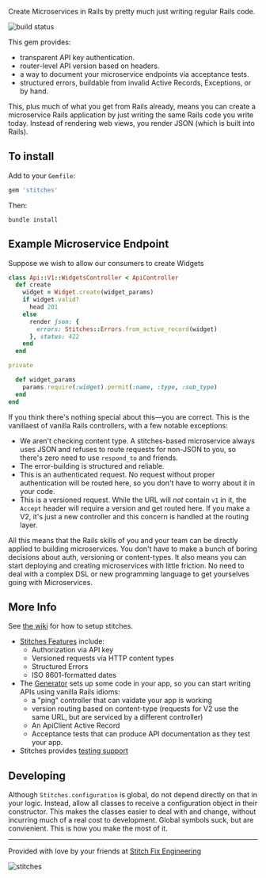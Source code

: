 Create Microservices in Rails by pretty much just writing regular Rails code.

![build status](https://travis-ci.org/stitchfix/stitches.svg?branch=master)

This gem provides:

* transparent API key authentication.
* router-level API version based on headers.
* a way to document your microservice endpoints via acceptance tests.
* structured errors, buildable from invalid Active Records, Exceptions, or by hand.

This, plus much of what you get from Rails already, means you can create a microservice Rails application by just writing the
same Rails code you write today.  Instead of rendering web views, you render JSON (which is built into Rails).

## To install

Add to your `Gemfile`:

```ruby
gem 'stitches'
```

Then:

```
bundle install
```

## Example Microservice Endpoint

Suppose we wish to allow our consumers to create Widgets

```ruby
class Api::V1::WidgetsController < ApiController
  def create
    widget = Widget.create(widget_params)
    if widget.valid?
      head 201
    else
      render json: { 
        errors: Stitches::Errors.from_active_record(widget) 
      }, status: 422
    end
  end

private

  def widget_params
    params.require(:widget).permit(:name, :type, :sub_type)
  end
end
```

If you think there's nothing special about this—you are correct.  This is the vanillaest of vanilla Rails controllers, with a few
notable exceptions:

* We aren't checking content type.  A stitches-based microservice always uses JSON and refuses to route requests for non-JSON to
you, so there's zero need to use `respond_to` and friends.
* The error-building is structured and reliable.
* This is an authenticated request.  No request without proper authentication will be routed here, so you don't have to worry
about it in your code.
* This is a versioned request.  While the URL will *not* contain `v1` in it, the `Accept` header will require a version and get
routed here.  If you make a V2, it's just a new controller and this concern is handled at the routing layer.

All this means that the Rails skills of you and your team can be directly applied to building microservices.  You don't have to
make a bunch of boring decisions about auth, versioning or content-types.  It also means you can start deploying and creating
microservices with little friction.  No need to deal with a complex DSL or new programming language to get yourselves going with
Microservices.

## More Info

See [the wiki](https://github.com/stitchfix/stitches/wiki/Setup) for how to setup stitches.

* [Stitches Features](https://github.com/stitchfix/stitches/wiki/Features-of-Stitches) include:
  - Authorization via API key
  - Versioned requests via HTTP content types
  - Structured Errors
  - ISO 8601-formatted dates
* The [Generator](https://github.com/stitchfix/stitches/wiki/Generator) sets up some code in your app, so you can start writing
APIs using vanilla Rails idioms:
  - a "ping" controller that can vaidate your app is working
  - version routing based on content-type (requests for V2 use the same URL, but are serviced by a different controller)
  - An ApiClient Active Record
  - Acceptance tests that can produce API documentation as they test your app.
* Stitches provides [testing support](https://github.com/stitchfix/stitches/wiki/Testing)


## Developing

Although `Stitches.configuration` is global, do not depend directly on that in your logic.  Instead, allow all classes to receive a configuration object in their constructor.  This makes the classes easier to deal with and change, without incurring much of a real cost to development.  Global symbols suck, but are convienient.  This is how you make the most of it.

---

Provided with love by your friends at [Stitch Fix Engineering](http://technology.stitchfix.com)

![stitches](https://s3.amazonaws.com/stitchfix-stitches/stitches.png)
